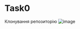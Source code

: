 # Task0
Клонування репозиторію
![image](https://user-images.githubusercontent.com/78366838/121843310-ab1ab580-ccea-11eb-8a35-cd21c1379940.png)
